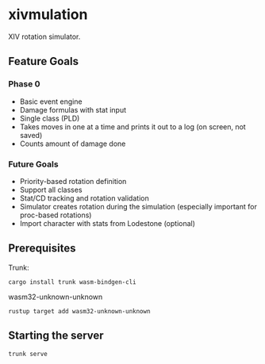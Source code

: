 # xivmulation
XIV rotation simulator.

## Feature Goals

### Phase 0
- Basic event engine
- Damage formulas with stat input
- Single class (PLD)
- Takes moves in one at a time and prints it out to a log (on screen, not saved)
- Counts amount of damage done

### Future Goals
- Priority-based rotation definition
- Support all classes
- Stat/CD tracking and rotation validation
- Simulator creates rotation during the simulation (especially important for proc-based rotations)
- Import character with stats from Lodestone (optional)

## Prerequisites
Trunk:

```cargo install trunk wasm-bindgen-cli```

wasm32-unknown-unknown

```rustup target add wasm32-unknown-unknown```

## Starting the server

```trunk serve```